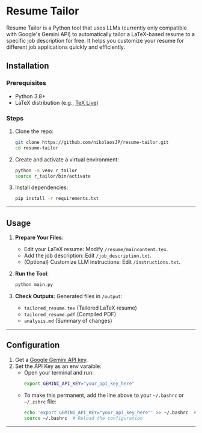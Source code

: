 # Resume Tailor

Resume Tailor is a Python tool that uses LLMs (currently only compatible with Google's Gemini API) to automatically tailor a LaTeX-based resume to a specific job description for free. It helps you customize your resume for different job applications quickly and efficiently.

## Installation

### Prerequisites
- Python 3.8+
- LaTeX distribution (e.g., [TeX Live](https://www.tug.org/texlive/))

### Steps
1. Clone the repo:
   ```bash
   git clone https://github.com/nikolaosJP/resume-tailor.git
   cd resume-tailor
   ```
2. Create and activate a virtual environment:
   ```bash
   python -m venv r_tailor
   source r_tailor/bin/activate 
   ```
3. Install dependencies:
   ```bash
   pip install -r requirements.txt
   ```

---

## Usage

1. **Prepare Your Files**:
   - Edit your LaTeX resume: Modify `/resume/maincontent.tex`.
   - Add the job description: Edit `/job_description.txt`.
   - (Optional) Customize LLM instructions: Edit `/instructions.txt`.

2. **Run the Tool**:
   ```bash
   python main.py
   ```

3. **Check Outputs**:
   Generated files in `/output`:
   - `tailored_resume.tex` (Tailored LaTeX resume)
   - `tailored_resume.pdf` (Compiled PDF)
   - `analysis.md` (Summary of changes)

---

## Configuration

1. Get a [Google Gemini API key](https://ai.google.dev/).
2. Set the API Key as an env varaible:
   - Open your terminal and run:
     ```bash
     export GEMINI_API_KEY="your_api_key_here"
     ```
   - To make this permanent, add the line above to your `~/.bashrc` or `~/.zshrc` file:
     ```bash
     echo 'export GEMINI_API_KEY="your_api_key_here"' >> ~/.bashrc  # or ~/.zshrc
     source ~/.bashrc  # Reload the configuration
     ```
---
